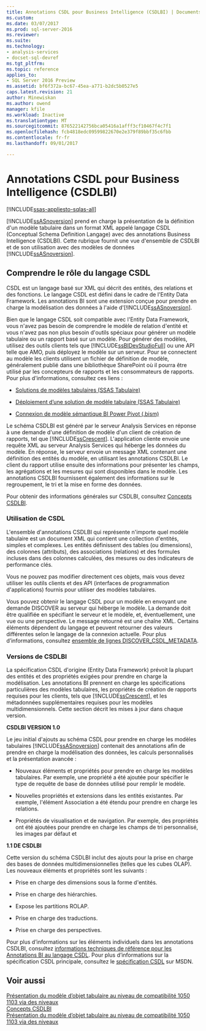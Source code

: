 ```yaml
---
title: Annotations CSDL pour Business Intelligence (CSDLBI) | Documents Microsoft
ms.custom: 
ms.date: 03/07/2017
ms.prod: sql-server-2016
ms.reviewer: 
ms.suite: 
ms.technology:
- analysis-services
- docset-sql-devref
ms.tgt_pltfrm: 
ms.topic: reference
applies_to:
- SQL Server 2016 Preview
ms.assetid: bf6f372a-bc67-45ea-a771-b2dc5b0527e5
caps.latest.revision: 21
author: Minewiskan
ms.author: owend
manager: kfile
ms.workload: Inactive
ms.translationtype: MT
ms.sourcegitcommit: 876522142756bca05416a1afff3cf10467f4c7f1
ms.openlocfilehash: fcb4818edc09599822670e2e379f89bbf35c6fbb
ms.contentlocale: fr-fr
ms.lasthandoff: 09/01/2017

---
```

# <a name="csdl-annotations-for-business-intelligence-csdlbi"></a>Annotations CSDL pour Business Intelligence (CSDLBI)

[!INCLUDE[ssas-appliesto-sqlas-all](../../includes/ssas-appliesto-sqlas-all.md)]

  [!INCLUDE[ssASnoversion](../../includes/ssasnoversion-md.md)] prend en charge la présentation de la définition d'un modèle tabulaire dans un format XML appelé langage CSDL (Conceptual Schema Definition Langage) avec des annotations Business Intelligence (CSDLBI). Cette rubrique fournit une vue d'ensemble de CSDLBI et de son utilisation avec des modèles de données [!INCLUDE[ssASnoversion](../../includes/ssasnoversion-md.md)].  
  
## <a name="understanding-the-role-of-csdl"></a>Comprendre le rôle du langage CSDL  
 CSDL est un langage basé sur XML qui décrit des entités, des relations et des fonctions. Le langage CSDL est défini dans le cadre de l'Entity Data Framework. Les annotations BI sont une extension conçue pour prendre en charge la modélisation des données à l'aide d'[!INCLUDE[ssASnoversion](../../includes/ssasnoversion-md.md)].  
  
 Bien que le langage CSDL soit compatible avec l'Entity Data Framework, vous n'avez pas besoin de comprendre le modèle de relation d'entité et vous n'avez pas non plus besoin d'outils spéciaux pour générer un modèle tabulaire ou un rapport basé sur un modèle. Pour générer des modèles, utilisez des outils clients tels que [!INCLUDE[ssBIDevStudioFull](../../includes/ssbidevstudiofull-md.md)] ou une API telle que AMO, puis déployez le modèle sur un serveur. Pour se connectent au modèle les clients utilisent un fichier de définition de modèle, généralement publié dans une bibliothèque SharePoint où il pourra être utilisé par les concepteurs de rapports et les consommateurs de rapports. Pour plus d'informations, consultez ces liens :  
  
-   [Solutions de modèles tabulaires &#40;SSAS Tabulaire&#41;](../../analysis-services/tabular-models/tabular-model-solutions-ssas-tabular.md)  
  
-   [Déploiement d’une solution de modèle tabulaire &#40;SSAS Tabulaire&#41;](../../analysis-services/tabular-models/tabular-model-solution-deployment-ssas-tabular.md)  
  
-   [Connexion de modèle sémantique BI Power Pivot &#40;.bism&#41;](../../analysis-services/power-pivot-sharepoint/power-pivot-bi-semantic-model-connection-bism.md)  
  
 Le schéma CSDLBI est généré par le serveur Analysis Services en réponse à une demande d'une définition de modèle d'un client de création de rapports, tel que [!INCLUDE[ssCrescent](../../includes/sscrescent-md.md)]. L'application cliente envoie une requête XML au serveur Analysis Services qui héberge les données du modèle. En réponse, le serveur envoie un message XML contenant une définition des entités du modèle, en utilisant les annotations CSDLBI. Le client du rapport utilise ensuite des informations pour présenter les champs, les agrégations et les mesures qui sont disponibles dans le modèle. Les annotations CSDLBI fournissent également des informations sur le regroupement, le tri et la mise en forme des données.  
  
 Pour obtenir des informations générales sur CSDLBI, consultez [Concepts CSDLBI](../../analysis-services/tabular-model-programming-compatibility-levels-1050-1103/csdlbi-concepts.md).  
  
### <a name="working-with-csdl"></a>Utilisation de CSDL  
 L'ensemble d'annotations CSDLBI qui représente n'importe quel modèle tabulaire est un document XML qui contient une collection d'entités, simples et complexes. Les entités définissent des tables (ou dimensions), des colonnes (attributs), des associations (relations) et des formules incluses dans des colonnes calculées, des mesures ou des indicateurs de performance clés.  
  
 Vous ne pouvez pas modifier directement ces objets, mais vous devez utiliser les outils clients et des API (interfaces de programmation d'applications) fournis pour utiliser des modèles tabulaires.  
  
 Vous pouvez obtenir le langage CSDL pour un modèle en envoyant une demande DISCOVER au serveur qui héberge le modèle. La demande doit être qualifiée en spécifiant le serveur et le modèle, et, éventuellement, une vue ou une perspective. Le message retourné est une chaîne XML. Certains éléments dépendent du langage et peuvent retourner des valeurs différentes selon le langage de la connexion actuelle. Pour plus d’informations, consultez [ensemble de lignes DISCOVER_CSDL_METADATA](../../analysis-services/schema-rowsets/xml/discover-csdl-metadata-rowset.md).  
  
### <a name="csdlbi-versions"></a>Versions de CSDLBI  
 La spécification CSDL d'origine (Entity Data Framework) prévoit la plupart des entités et des propriétés exigées pour prendre en charge la modélisation. Les annotations BI prennent en charge les spécifications particulières des modèles tabulaires, les propriétés de création de rapports requises pour les clients, tels que [!INCLUDE[ssCrescent](../../includes/sscrescent-md.md)], et les métadonnées supplémentaires requises pour les modèles multidimensionnels. Cette section décrit les mises à jour dans chaque version.  
  
 **CSDLBI VERSION 1.0**  
  
 Le jeu initial d'ajouts au schéma CSDL pour prendre en charge les modèles tabulaires [!INCLUDE[ssASnoversion](../../includes/ssasnoversion-md.md)] contenait des annotations afin de prendre en charge la modélisation des données, les calculs personnalisés et la présentation avancée :  
  
-   Nouveaux éléments et propriétés pour prendre en charge les modèles tabulaires. Par exemple, une propriété a été ajoutée pour spécifier le type de requête de base de données utilisé pour remplir le modèle.  
  
-   Nouvelles propriétés et extensions dans les entités existantes.  Par exemple, l'élément Association a été étendu pour prendre en charge les relations.  
  
-   Propriétés de visualisation et de navigation. Par exemple, des propriétés ont été ajoutées pour prendre en charge les champs de tri personnalisé, les images par défaut et  
  
 **1.1 DE CSDLBI**  
  
 Cette version du schéma CSDLBI inclut des ajouts pour la prise en charge des bases de données multidimensionnelles (telles que les cubes OLAP). Les nouveaux éléments et propriétés sont les suivants :  
  
-   Prise en charge des dimensions sous la forme d'entités.  
  
-   Prise en charge des hiérarchies.  
  
-   Expose les partitions ROLAP.  
  
-   Prise en charge des traductions.  
  
-   Prise en charge des perspectives.  
  
 Pour plus d’informations sur les éléments individuels dans les annotations CSDLBI, consultez [informations techniques de référence pour les Annotations BI au langage CSDL](../../analysis-services/tabular-model-programming-compatibility-levels-1050-1103/conceptual-schema-definition-language-csdl/technical-reference-for-bi-annotations-to-csdl.md). Pour plus d’informations sur la spécification CSDL principale, consultez le [spécification CSDL](http://go.microsoft.com/fwlink/?LinkId=205855) sur MSDN.  
  
## <a name="see-also"></a>Voir aussi  
 [Présentation du modèle d’objet tabulaire au niveau de compatibilité 1050 1103 via des niveaux](../../analysis-services/tabular-model-programming-compatibility-levels-1050-1103/representation/understanding-tabular-object-model-at-levels-1050-through-1103.md)   
 [Concepts CSDLBI](../../analysis-services/tabular-model-programming-compatibility-levels-1050-1103/csdlbi-concepts.md)   
 [Présentation du modèle d’objet tabulaire au niveau de compatibilité 1050 1103 via des niveaux](../../analysis-services/tabular-model-programming-compatibility-levels-1050-1103/representation/understanding-tabular-object-model-at-levels-1050-through-1103.md)  
  
  


